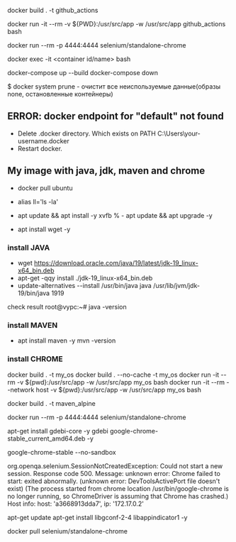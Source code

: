 docker build . -t github_actions

docker run -it --rm -v ${PWD}:/usr/src/app -w /usr/src/app github_actions bash

docker run --rm -p 4444:4444 selenium/standalone-chrome

docker exec -it <container id/name> bash

docker-compose up --build
docker-compose down

$ docker system prune - очистит все неиспользуемые данные(образы none, остановленные контейнеры)


## ERROR: docker endpoint for "default" not found
- Delete .docker directory. Which exists on PATH C:\Users\your-username\.docker
- Restart docker.



## My image with java, jdk, maven and chrome
- docker pull ubuntu

- alias ll='ls -la'
- apt update && apt install -y xvfb
% - apt update && apt upgrade -y
- apt install wget -y
### install JAVA
- wget https://download.oracle.com/java/19/latest/jdk-19_linux-x64_bin.deb
- apt-get -qqy install ./jdk-19_linux-x64_bin.deb
- update-alternatives --install /usr/bin/java java /usr/lib/jvm/jdk-19/bin/java 1919

check result
root@vypc:~# java -version

### install MAVEN 
- apt install maven -y
mvn -version

### install CHROME

docker build . -t my_os
docker build . --no-cache -t my_os
docker run -it --rm -v ${pwd}:/usr/src/app -w /usr/src/app my_os bash
docker run -it --rm --network host -v ${pwd}:/usr/src/app -w /usr/src/app my_os bash

docker build . -t maven_alpine

docker run --rm -p 4444:4444 selenium/standalone-chrome

apt-get install gdebi-core -y
gdebi google-chrome-stable_current_amd64.deb -y

google-chrome-stable --no-sandbox



org.openqa.selenium.SessionNotCreatedException: Could not start a new session. Response code 500. Message: unknown error: Chrome failed to start: exited abnormally.
  (unknown error: DevToolsActivePort file doesn't exist)
  (The process started from chrome location /usr/bin/google-chrome is no longer running, so ChromeDriver is assuming that Chrome has crashed.)
Host info: host: 'a3668913dda7', ip: '172.17.0.2'

apt-get update
apt-get install libgconf-2-4 libappindicator1 -y

docker pull selenium/standalone-chrome